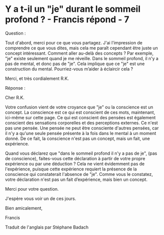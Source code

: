 # Y a t-il un "je" durant le sommeil profond ? - Francis répond - 7

Question : 

Tout d'abord, merci pour ce que vous partagez. J'ai l'impression de comprendre ce que vous dites, mais cela me para&icirc;t cependant &ecirc;tre juste un concept int&eacute;ressant. Comment aller au-del&agrave; des concepts ? Par exemple, "je" existe seulement quand je me r&eacute;veille. Dans le sommeil profond, il n'y a pas de mental, et donc pas de "je". Cela implique que ce "je" est une construction du mental. Pourriez-vous m&rsquo;aider &agrave; &eacute;claircir cela ? 

Merci, et tr&egrave;s cordialement R.K.

R&eacute;ponse&nbsp;:

Cher R.K.

Votre confusion vient de votre croyance que "je" ou la conscience est un concept. La conscience est ce qui est conscient de ces mots, maintenant, ici-m&ecirc;me sur cette page. Ce qui est conscient des pens&eacute;es est &eacute;galement conscient des sensations corporelles et des perceptions externes. Ce n'est pas une pens&eacute;e. Une pens&eacute;e ne peut &ecirc;tre consciente d'autres pens&eacute;es, car il n'y a qu'une seule pens&eacute;e pr&eacute;sente &agrave; la fois dans le mental &agrave; un moment donn&eacute;. De ce fait, la conscience n'est pas un concept, mais un fait, une exp&eacute;rience.

Quand vous d&eacute;clarez que "dans le sommeil profond il n'y a pas de je", (pas de conscience), faites-vous cette d&eacute;claration &agrave; partir de votre propre exp&eacute;rience ou par une d&eacute;duction ? Cela ne vient &eacute;videmment pas de l'exp&eacute;rience, puisque cette exp&eacute;rience requiert la pr&eacute;sence de la conscience qui constaterait l'absence de "je". Comme vous le constatez, votre d&eacute;claration n'est pas un fait d&rsquo;exp&eacute;rience, mais bien un concept.

Merci pour votre question.

J'esp&egrave;re vous voir un de ces jours.

Bien amicalement,

Francis

Traduit de l'anglais par St&eacute;phane Badach

